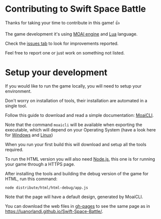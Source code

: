 # Contributing to Swift Space Battle

Thanks for taking your time to contribute in this game! :+1:

The game development it's using [MOAI engine][moai] and [Lua][lua] language.

Check the [issues tab][issues] to look for improvements reported.

Feel free to report one or just work on something not listed.

# Setup your development

If you would like to run the game locally, you will need to setup your environment.

Don't worry on installation of tools, their installation are automated in a single tool.

Follow this guide to download and read a simple documentation: [MoaiCLI][moaicli].

Note that the command `moaicli` will be available when exporting the executable, which will depend on your Operating System (have a look here for [Windows][export windows] and [Linux][export linux])

When you run your first build this will download and setup all the tools required.

To run the HTML version you will also need [Node.js][nodejs], this one is for running your game through a HTTPS page.

After installing the tools and building the debug version of the game for HTML, run this command:

```
node distribute/html/html-debug/app.js
```

Note that the page will have a default design, generated by MoaiCLI.

You can download the web files in [gh-pages] to see the same page as in https://luanorlandi.github.io/Swift-Space-Battle/.

[moai]: http://moaiforge.com/
[lua]: https://www.lua.org/
[issues]: https://github.com/luanorlandi/Swift-Space-Battle/issues
[moaicli]: http://halfnelson.github.io/moaicli/
[export linux]: https://stackoverflow.com/questions/14637979/how-to-permanently-set-path-on-linux-unix
[export windows]: https://stackoverflow.com/questions/44272416/how-to-add-a-folder-to-path-environment-variable-in-windows-10-with-screensho
[nodejs]: https://nodejs.org/en/
[gh-pages]: https://github.com/luanorlandi/Swift-Space-Battle/tree/gh-pages